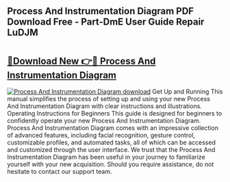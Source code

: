## Process And Instrumentation Diagram PDF Download Free - Part-DmE User Guide Repair LuDJM

# <h2><a href="http://dfic20.blite.top/?on=Process+And+Instrumentation+Diagram">🔗Download New 👉🔴 Process And Instrumentation Diagram</a></h2>

[![Process And Instrumentation Diagram download](https://i.imgur.com/lujVjoI.png)](http://dfic20.blite.top/?on=Process+And+Instrumentation+Diagram)
Get Up and Running This manual simplifies the process of setting up and using your new Process And Instrumentation Diagram with clear instructions and illustrations. Operating Instructions for Beginners This guide is designed for beginners to confidently operate your new Process And Instrumentation Diagram. Process And Instrumentation Diagram comes with an impressive collection of advanced features, including facial recognition, gesture control, customizable profiles, and automated tasks, all of which can be accessed and customized through the user interface. We trust that the Process And Instrumentation Diagram has been useful in your journey to familiarize yourself with your new acquisition. Should you require assistance, do not hesitate to contact our support team.
